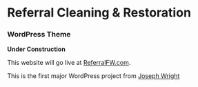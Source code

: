 # Referral Cleaning &amp; Restoration
### WordPress Theme

**Under Construction**

This website will go live at [ReferralFW.com](http://referralfw.com/).

This is the first major WordPress project from [Joseph Wright](http://www.codedwright.com)
